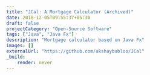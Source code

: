 ```yaml
---
title: "JCal: A Mortgage Calculator (Archived)"
date: 2018-12-05T09:55:37+05:30
draft: false
projectCategory: "Open-Source Software"
tags: ["Java", "Java Fx"]
description: "Mortgage calculator based on Java Fx"
images: []
externalUrl: "https://github.com/akshaybabloo/JCal"
_build:
    render: never
---
```

